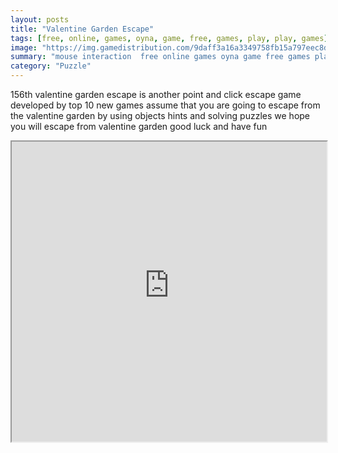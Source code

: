 ```yaml
---
layout: posts
title: "Valentine Garden Escape"
tags: [free, online, games, oyna, game, free, games, play, play, games]
image: "https://img.gamedistribution.com/9daff3a16a3349758fb15a797eec8d67.jpg"
summary: "mouse interaction  free online games oyna game free games play play games"
category: "Puzzle"
---
```


156th valentine garden escape is another point and click escape game developed by top 10 new games assume that you are going to escape from the valentine garden by using objects hints and solving puzzles we hope you will escape from valentine garden good luck and have fun

<iframe width="100%" height="480px;" src="https://flash.gamedistribution.com?game=9daff3a16a3349758fb15a797eec8d67"></iframe>